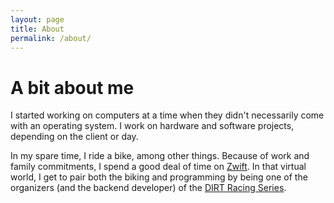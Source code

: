 ```yaml
---
layout: page
title: About
permalink: /about/
---
```


# A bit about me

I started working on computers at a time when they didn't necessarily come with an operating system. I work on hardware
and software projects, depending on the client or day.

In my spare time, I ride a bike, among other things. Because of work and family commitments, I spend a good deal of time
on [Zwift](https://www.zwift.com/). In that virtual world, I get to pair both the biking and programming by being one of
the organizers (and the backend developer) of the [DIRT Racing Series](https://dirtracingseries.com).

